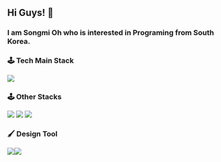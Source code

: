 ## Hi Guys! 👋

### I am Songmi Oh who is interested in Programing from South Korea.

### 🕹 Tech Main Stack

<img src="https://img.shields.io/badge/Swift-FA7343?style=flat&logo=Swift&logoColor=white"/>

### 🕹 Other Stacks

<img src="https://img.shields.io/badge/Python-3776AB?style=flat&logo=Python&logoColor=white"/> <img src="https://img.shields.io/badge/HTML-E34F26?style=flat&logo=HTML5&logoColor=white"/> <img src="https://img.shields.io/badge/CSS-1572B6?style=flat&logo=CSS3&logoColor=white"/>

### 🖌 Design Tool
<img src="https://img.shields.io/badge/AdobeIllustrator-FF9A00?style=flat&logo=Adobeillustrator&logoColor=white"/><img src="https://img.shields.io/badge/AdobePhotoshop-31A8FF?style=flat&logo=AdobePhotoshop&logoColor=white"/>

